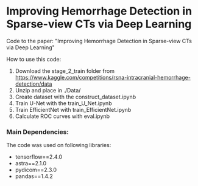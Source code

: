 # Improving Hemorrhage Detection in Sparse-view CTs via Deep Learning
Code to the paper: "Improving Hemorrhage Detection in Sparse-view CTs via Deep Learning" 

How to use this code:
1) Download the stage_2_train folder from https://www.kaggle.com/competitions/rsna-intracranial-hemorrhage-detection/data
2) Unzip and place in ./Data/
3) Create dataset with the construct_dataset.ipynb
4) Train U-Net with the train_U_Net.ipynb
5) Train EfficientNet with train_EfficientNet.ipynb
6) Calculate ROC curves with eval.ipynb


### Main Dependencies: 

The code was used on following libraries:

- tensorflow==2.4.0
- astra==2.1.0
- pydicom==2.3.0
- pandas==1.4.2
